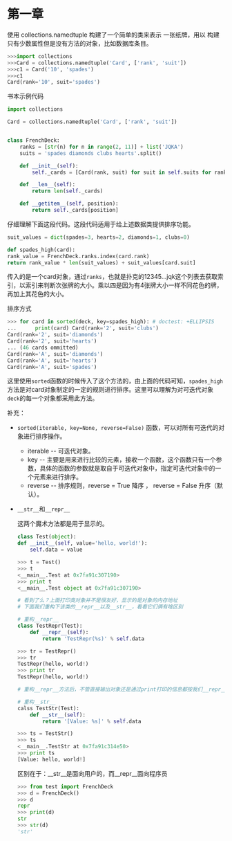 # 第一章
使用 collections.namedtuple 构建了一个简单的类来表示 一张纸牌，用以 构建只有少数属性但是没有方法的对象，比如数据库条目。
```python
>>>import collections
>>>Card = collections.namedtuple('Card', ['rank', 'suit'])
>>>c1 = Card('10', 'spades')
>>>c1
Card(rank='10', suit='spades')
```

书本示例代码
```python
import collections

Card = collections.namedtuple('Card', ['rank', 'suit'])


class FrenchDeck:
    ranks = [str(n) for n in range(2, 11)] + list('JQKA')
    suits = 'spades diamonds clubs hearts'.split()

    def __init__(self):
        self._cards = [Card(rank, suit) for suit in self.suits for rank in self.ranks]

    def __len__(self):
        return len(self._cards)

    def __getitem__(self, position):
        return self._cards[position]
```
仔细理解下面这段代码。这段代码适用于给上述数据类提供排序功能。
```python
suit_values = dict(spades=3, hearts=2, diamonds=1, clubs=0) 

def spades_high(card):    
rank_value = FrenchDeck.ranks.index(card.rank)    
return rank_value * len(suit_values) + suit_values[card.suit]
```
传入的是一个card对象，通过`ranks`，也就是扑克的12345...jqk这个列表去获取索引，以索引来判断次张牌的大小。乘以四是因为有4张牌大小一样不同花色的牌，再加上其花色的大小。

排序方式
```python
>>> for card in sorted(deck, key=spades_high): # doctest: +ELLIPSIS 
...      print(card) Card(rank='2', suit='clubs') 
Card(rank='2', suit='diamonds') 
Card(rank='2', suit='hearts') 
... (46 cards ommitted) 
Card(rank='A', suit='diamonds') 
Card(rank='A', suit='hearts') 
Card(rank='A', suit='spades')
```
这里使用`sorted`函数的时候传入了这个方法的，由上面的代码可知，`spades_high`方法是对card对象制定的一定的规则进行排序。这里可以理解为对可迭代对象`deck`的每一个对象都采用此方法。




补充：
* `sorted(iterable, key=None, reverse=False)`  函数，可以对所有可迭代的对象进行排序操作。
    * iterable -- 可迭代对象。
    * key -- 主要是用来进行比较的元素，接收一个函数，这个函数只有一个参数，具体的函数的参数就是取自于可迭代对象中，指定可迭代对象中的一个元素来进行排序。
    * reverse -- 排序规则，reverse = True 降序 ， reverse = False 升序（默认）。
* `__str__`和`__repr__`

    这两个魔术方法都是用于显示的。
    ```python
    class Test(object):
    def __init__(self, value='hello, world!'):
        self.data = value

    >>> t = Test()
    >>> t
    <__main__.Test at 0x7fa91c307190>
    >>> print t
    <__main__.Test object at 0x7fa91c307190>

    # 看到了么？上面打印类对象并不是很友好，显示的是对象的内存地址
    # 下面我们重构下该类的__repr__以及__str__，看看它们俩有啥区别

    # 重构__repr__
    class TestRepr(Test):
        def __repr__(self):
            return 'TestRepr(%s)' % self.data

    >>> tr = TestRepr()
    >>> tr
    TestRepr(hello, world!)
    >>> print tr
    TestRepr(hello, world!)

    # 重构__repr__方法后，不管直接输出对象还是通过print打印的信息都按我们__repr__方法中定义的格式进行显示了

    # 重构__str__
    calss TestStr(Test):
        def __str__(self):
            return '[Value: %s]' % self.data

    >>> ts = TestStr()
    >>> ts
    <__main__.TestStr at 0x7fa91c314e50>
    >>> print ts
    [Value: hello, world!]
    ```
    区别在于：__str__是面向用户的，而__repr__面向程序员
    ```python
    >>> from test import FrenchDeck
    >>> d = FrenchDeck()
    >>> d
    repr
    >>> print(d)
    str
    >>> str(d)
    'str'
    ```